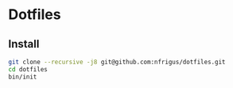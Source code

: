 Dotfiles
========

Install
-------

```bash
git clone --recursive -j8 git@github.com:nfrigus/dotfiles.git
cd dotfiles
bin/init
```
